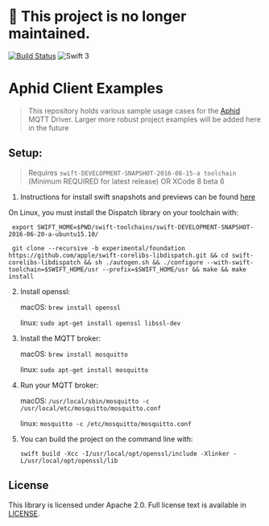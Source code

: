 # 🚫 This project is no longer maintained.

[![Build Status](https://travis-ci.org/IBM-Swift/AphidClient.svg?branch=master)](https://travis-ci.org/IBM-Swift/AphidClient)
![Swift 3](https://img.shields.io/badge/Swift-3.0-orange.svg?style=flat)

# Aphid Client Examples

> This repository holds various sample usage cases for the [Aphid](https://github.com/IBM-Swift/Aphid/) MQTT Driver. Larger more robust project examples will be added here in the future

## Setup:

> Requires `swift-DEVELOPMENT-SNAPSHOT-2016-08-15-a toolchain` (Minimum REQUIRED for latest release) OR XCode 8 beta 6

1. Instructions for install swift snapshots and previews can be found [here](https://swift.org/download/)

  On Linux, you must install the Dispatch library on your toolchain with:
  
  ```
   export SWIFT_HOME=$PWD/swift-toolchains/swift-DEVELOPMENT-SNAPSHOT-2016-06-20-a-ubuntu15.10/
   
   git clone --recursive -b experimental/foundation https://github.com/apple/swift-corelibs-libdispatch.git && cd swift-corelibs-libdispatch && sh ./autogen.sh && ./configure --with-swift-toolchain=$SWIFT_HOME/usr --prefix=$SWIFT_HOME/usr && make && make install
   ```

2. Install openssl:

    macOS: `brew install openssl`

    linux: `sudo apt-get install openssl libssl-dev`

3. Install the MQTT broker:

    macOS: `brew install mosquitto`

    linux: `sudo apt-get install mosquitto`

4. Run your MQTT broker:

    macOS: `/usr/local/sbin/mosquitto -c /usr/local/etc/mosquitto/mosquitto.conf`

    linux: `mosquitto -c /etc/mosquitto/mosquitto.conf`

5. You can build the project on the command line with:

    `swift build -Xcc -I/usr/local/opt/openssl/include -Xlinker -L/usr/local/opt/openssl/lib`


## License

This library is licensed under Apache 2.0. Full license text is available in [LICENSE](LICENSE).
